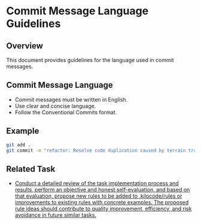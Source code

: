 # Commit Message Language Guidelines

## Overview

This document provides guidelines for the language used in commit messages.

## Commit Message Language

- Commit messages must be written in English.
- Use clear and concise language.
- Follow the Conventional Commits format.

## Example

```sh
git add .
git commit -m "refactor: Resolve code duplication caused by terrain transformation EOCs"
```

## Related Task

- [Conduct a detailed review of the task implementation process and results, perform an objective and honest self-evaluation, and based on that evaluation, propose new rules to be added to .kilocode/rules or improvements to existing rules with concrete examples. The proposed rule ideas should contribute to quality improvement, efficiency, and risk avoidance in future similar tasks.](#)